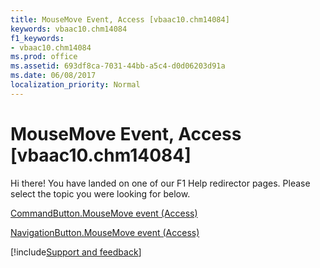 ```yaml
---
title: MouseMove Event, Access [vbaac10.chm14084]
keywords: vbaac10.chm14084
f1_keywords:
- vbaac10.chm14084
ms.prod: office
ms.assetid: 693df8ca-7031-44bb-a5c4-d0d06203d91a
ms.date: 06/08/2017
localization_priority: Normal
---
```



# MouseMove Event, Access [vbaac10.chm14084]

Hi there! You have landed on one of our F1 Help redirector pages. Please select the topic you were looking for below.

[CommandButton.MouseMove event (Access)](https://msdn.microsoft.com/library/f20d4807-42a8-5c90-e18a-1208a138241c%28Office.15%29.aspx)

[NavigationButton.MouseMove event (Access)](https://msdn.microsoft.com/library/75d16851-f5e6-a82d-a92b-13263618b9f7%28Office.15%29.aspx)

[!include[Support and feedback](~/includes/feedback-boilerplate.md)]